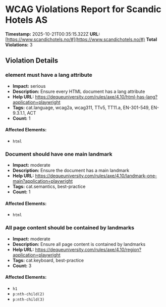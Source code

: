 # WCAG Violations Report for Scandic Hotels AS

**Timestamp:** 2025-10-21T00:35:15.322Z
**URL:** [https://www.scandichotels.no/#](https://www.scandichotels.no/#)
**Total Violations:** 3

## Violation Details

### <html> element must have a lang attribute

- **Impact:** serious
- **Description:** Ensure every HTML document has a lang attribute
- **Help URL:** https://dequeuniversity.com/rules/axe/4.10/html-has-lang?application=playwright
- **Tags:** cat.language, wcag2a, wcag311, TTv5, TT11.a, EN-301-549, EN-9.3.1.1, ACT
- **Count:** 1

#### Affected Elements:

- `html`

### Document should have one main landmark

- **Impact:** moderate
- **Description:** Ensure the document has a main landmark
- **Help URL:** https://dequeuniversity.com/rules/axe/4.10/landmark-one-main?application=playwright
- **Tags:** cat.semantics, best-practice
- **Count:** 1

#### Affected Elements:

- `html`

### All page content should be contained by landmarks

- **Impact:** moderate
- **Description:** Ensure all page content is contained by landmarks
- **Help URL:** https://dequeuniversity.com/rules/axe/4.10/region?application=playwright
- **Tags:** cat.keyboard, best-practice
- **Count:** 3

#### Affected Elements:

- `h1`
- `p:nth-child(2)`
- `p:nth-child(3)`
